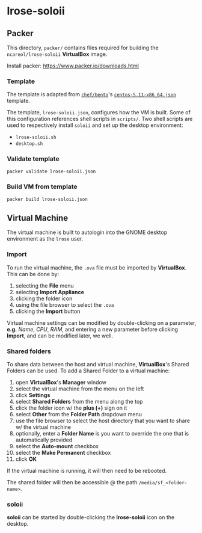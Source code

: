 # lrose-soloii

## Packer

This directory, `packer/` contains files required for building the `ncareol/lrose-soloii` **VirtualBox** image.

Install packer: <https://www.packer.io/downloads.html>

### Template

The template is adapted from [`chef/bento`](https://github.com/chef/bento)'s [`centos-5.11-x86_64.json`](https://github.com/chef/bento/blob/master/centos-5.11-x86_64.json) template.

The template, `lrose-soloii.json`, configures how the VM is built. Some of this configuration references shell scripts in `scripts/`. Two shell scripts are used to respectively install `soloii` and set up the desktop environment:

- `lrose-soloii.sh`
- `desktop.sh`

### Validate template

```sh
packer validate lrose-soloii.json
```

### Build VM from template

```sh
packer build lrose-soloii.json
```

## Virtual Machine

The virtual machine is built to autologin into the GNOME desktop environment as the `lrose` user.

### Import

To run the virtual machine, the `.ova` file must be imported by **VirtualBox**. This can be done by:

1. selecting the **File** menu
2. selecting **Import Appliance**
3. clicking the folder icon
4. using the file browser to select the `.ova`
5. clicking the **Import** button

Virtual machine settings can be modified by double-clicking on a parameter, **e.g.** *Name*, *CPU*, *RAM*, and entering a new parameter before clicking **Import**, and can be modified later, we well.

### Shared folders

To share data between the host and virtual machine, **VirtualBox**'s Shared Folders can be used. To add a Shared Folder to a virtual machine:

1. open **VirtualBox**'s **Manager** window
2. select the virtual machine from the menu on the left
3. click **Settings**
4. select **Shared Folders** from the menu along the top
5. click the folder icon w/ the **plus (+)** sign on it
6. select **Other** from the **Folder Path** dropdown menu
7. use the file browser to select the host directory that you want to share w/ the virtual machine
8. optionally, enter a **Folder Name** is you want to override the one that is automatically provided
9. select the **Auto-mount** checkbox
10. select the **Make Permanent** checkbox
11. click **OK**

If the virtual machine is running, it will then need to be rebooted.

The shared folder will then be accessible @ the path `/media/sf_<folder-name>`.

### soloii

**soloii** can be started by double-clicking the **lrose-soloii** icon on the desktop.
